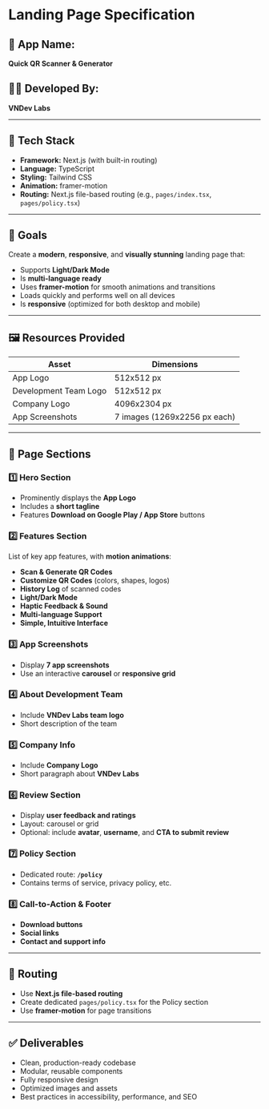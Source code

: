# Landing Page Specification

## 🧩 App Name:

**Quick QR Scanner & Generator**

## 🧑‍💻 Developed By:

**VNDev Labs**

---

## 🔧 Tech Stack

- **Framework:** Next.js (with built-in routing)
- **Language:** TypeScript
- **Styling:** Tailwind CSS
- **Animation:** framer-motion
- **Routing:** Next.js file-based routing (e.g., `pages/index.tsx`, `pages/policy.tsx`)

---

## 🎯 Goals

Create a **modern**, **responsive**, and **visually stunning** landing page that:

- Supports **Light/Dark Mode**
- Is **multi-language ready**
- Uses **framer-motion** for smooth animations and transitions
- Loads quickly and performs well on all devices
- Is **responsive** (optimized for both desktop and mobile)

---

## 🖼️ Resources Provided

| Asset                 | Dimensions                   |
| --------------------- | ---------------------------- |
| App Logo              | 512x512 px                   |
| Development Team Logo | 512x512 px                   |
| Company Logo          | 4096x2304 px                 |
| App Screenshots       | 7 images (1269x2256 px each) |

---

## 🧱 Page Sections

### 1️⃣ Hero Section

- Prominently displays the **App Logo**
- Includes a **short tagline**
- Features **Download on Google Play / App Store** buttons

### 2️⃣ Features Section

List of key app features, with **motion animations**:

- **Scan & Generate QR Codes**
- **Customize QR Codes** (colors, shapes, logos)
- **History Log** of scanned codes
- **Light/Dark Mode**
- **Haptic Feedback & Sound**
- **Multi-language Support**
- **Simple, Intuitive Interface**

### 3️⃣ App Screenshots

- Display **7 app screenshots**
- Use an interactive **carousel** or **responsive grid**

### 4️⃣ About Development Team

- Include **VNDev Labs team logo**
- Short description of the team

### 5️⃣ Company Info

- Include **Company Logo**
- Short paragraph about **VNDev Labs**

### 6️⃣ Review Section

- Display **user feedback and ratings**
- Layout: carousel or grid
- Optional: include **avatar**, **username**, and **CTA to submit review**

### 7️⃣ Policy Section

- Dedicated route: **`/policy`**
- Contains terms of service, privacy policy, etc.

### 8️⃣ Call-to-Action & Footer

- **Download buttons**
- **Social links**
- **Contact and support info**

---

## 🧭 Routing

- Use **Next.js file-based routing**
- Create dedicated `pages/policy.tsx` for the Policy section
- Use **framer-motion** for page transitions

---

## ✅ Deliverables

- Clean, production-ready codebase
- Modular, reusable components
- Fully responsive design
- Optimized images and assets
- Best practices in accessibility, performance, and SEO
